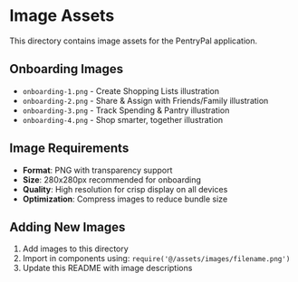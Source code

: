 # Image Assets

This directory contains image assets for the PentryPal application.

## Onboarding Images

- `onboarding-1.png` - Create Shopping Lists illustration
- `onboarding-2.png` - Share & Assign with Friends/Family illustration
- `onboarding-3.png` - Track Spending & Pantry illustration
- `onboarding-4.png` - Shop smarter, together illustration

## Image Requirements

- **Format**: PNG with transparency support
- **Size**: 280x280px recommended for onboarding
- **Quality**: High resolution for crisp display on all devices
- **Optimization**: Compress images to reduce bundle size

## Adding New Images

1. Add images to this directory
2. Import in components using: `require('@/assets/images/filename.png')`
3. Update this README with image descriptions
